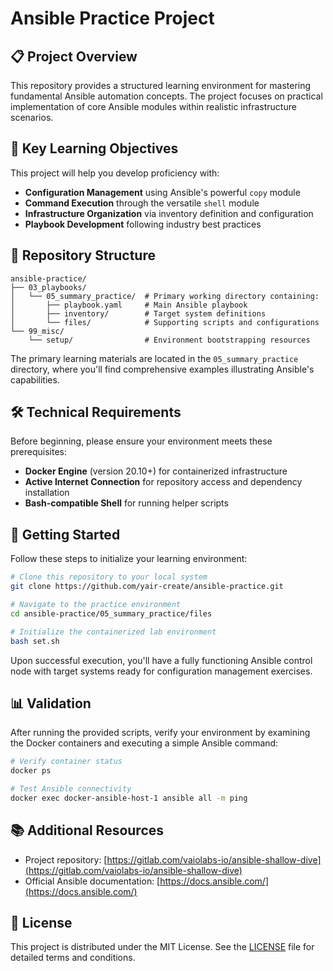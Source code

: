 # Ansible Practice Project

## 📋 Project Overview

This repository provides a structured learning environment for mastering fundamental Ansible automation concepts. The project focuses on practical implementation of core Ansible modules within realistic infrastructure scenarios.

## 🔑 Key Learning Objectives

This project will help you develop proficiency with:

- **Configuration Management** using Ansible's powerful `copy` module
- **Command Execution** through the versatile `shell` module
- **Infrastructure Organization** via inventory definition and configuration
- **Playbook Development** following industry best practices

## 📂 Repository Structure

```
ansible-practice/
├── 03_playbooks/
│   └── 05_summary_practice/  # Primary working directory containing:
│       ├── playbook.yaml     # Main Ansible playbook
│       ├── inventory/        # Target system definitions
│       └── files/            # Supporting scripts and configurations
└── 99_misc/
    └── setup/                # Environment bootstrapping resources
```

The primary learning materials are located in the `05_summary_practice` directory, where you'll find comprehensive examples illustrating Ansible's capabilities.

## 🛠️ Technical Requirements

Before beginning, please ensure your environment meets these prerequisites:

- **Docker Engine** (version 20.10+) for containerized infrastructure
- **Active Internet Connection** for repository access and dependency installation
- **Bash-compatible Shell** for running helper scripts

## 🚀 Getting Started

Follow these steps to initialize your learning environment:

```bash
# Clone this repository to your local system
git clone https://github.com/yair-create/ansible-practice.git

# Navigate to the practice environment
cd ansible-practice/05_summary_practice/files

# Initialize the containerized lab environment
bash set.sh
```

Upon successful execution, you'll have a fully functioning Ansible control node with target systems ready for configuration management exercises.

## 📊 Validation

After running the provided scripts, verify your environment by examining the Docker containers and executing a simple Ansible command:

```bash
# Verify container status
docker ps

# Test Ansible connectivity
docker exec docker-ansible-host-1 ansible all -m ping
```

## 📚 Additional Resources

- Project repository: [https://gitlab.com/vaiolabs-io/ansible-shallow-dive](https://gitlab.com/vaiolabs-io/ansible-shallow-dive)
- Official Ansible documentation: [https://docs.ansible.com/](https://docs.ansible.com/)

## 📝 License

This project is distributed under the MIT License. See the [LICENSE](https://github.com/yairk-create/ansible-class/blob/main/LICENSE) file for detailed terms and conditions.
